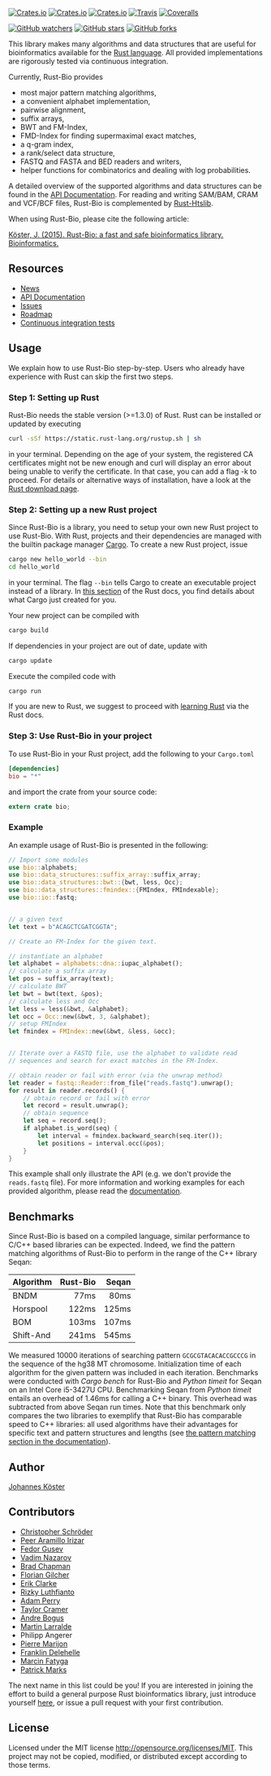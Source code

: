 [![Crates.io](https://img.shields.io/crates/d/bio.svg?style=flat-square)](https://crates.io/crates/bio)
[![Crates.io](https://img.shields.io/crates/v/bio.svg?style=flat-square)](https://crates.io/crates/bio)
[![Crates.io](https://img.shields.io/crates/l/bio.svg?style=flat-square)](https://crates.io/crates/bio)
[![Travis](https://img.shields.io/travis/rust-bio/rust-bio.svg?style=flat-square)](https://travis-ci.org/rust-bio/rust-bio)
[![Coveralls](https://img.shields.io/coveralls/rust-bio/rust-bio.svg?style=flat-square)](https://coveralls.io/github/rust-bio/rust-bio)

[![GitHub watchers](https://img.shields.io/github/watchers/rust-bio/rust-bio.svg?style=social&label=Watch)](https://github.com/rust-bio/rust-bio/watchers)
[![GitHub stars](https://img.shields.io/github/stars/rust-bio/rust-bio.svg?style=social&label=Star)](https://github.com/rust-bio/rust-bio/stargazers)
[![GitHub forks](https://img.shields.io/github/forks/rust-bio/rust-bio.svg?style=social&label=Fork)](https://github.com/rust-bio/rust-bio/network)

This library makes many algorithms and data structures that are useful for bioinformatics available for the [Rust language](https://www.rust-lang.org).
All provided implementations are rigorously tested via continuous
integration.

Currently, Rust-Bio provides

* most major pattern matching algorithms,
* a convenient alphabet implementation,
* pairwise alignment,
* suffix arrays,
* BWT and FM-Index,
* FMD-Index for finding supermaximal exact matches,
* a q-gram index,
* a rank/select data structure,
* FASTQ and FASTA and BED readers and writers,
* helper functions for combinatorics and dealing with log probabilities.

A detailed overview of the supported algorithms and data structures can be found in the [API Documentation](https://docs.rs/bio).
For reading and writing SAM/BAM, CRAM and VCF/BCF files, Rust-Bio is complemented by [Rust-Htslib](https://github.com/rust-bio/rust-htslib).

When using Rust-Bio, please cite the following article:

[Köster, J. (2015). Rust-Bio: a fast and safe bioinformatics library. Bioinformatics.](http://bioinformatics.oxfordjournals.org/content/early/2015/10/06/bioinformatics.btv573.short?rss=1)

## Resources

* [News](https://github.com/rust-bio/rust-bio/releases)
* [API Documentation](https://docs.rs/bio)
* [Issues](https://github.com/rust-bio/rust-bio/issues)
* [Roadmap](https://github.com/rust-bio/rust-bio/issues/3)
* [Continuous integration tests](https://travis-ci.org/rust-bio/rust-bio)


## Usage

We explain how to use Rust-Bio step-by-step. Users who already have experience with Rust can skip the first two steps.

### Step 1: Setting up Rust

Rust-Bio needs the stable version (>=1.3.0) of Rust.
Rust can be installed or updated by executing

```bash
curl -sSf https://static.rust-lang.org/rustup.sh | sh
```
in your terminal. Depending on the age of your system, the registered CA certificates might not be new enough and curl will display an error about being unable to verify the certificate. In that case, you can add a flag -k to proceed.
For details or alternative ways of installation, have a look at the [Rust download page](https://www.rust-lang.org/install.html).

### Step 2: Setting up a new Rust project

Since Rust-Bio is a library, you need to setup your own new Rust project to use Rust-Bio.
With Rust, projects and their dependencies are managed with the builtin package manager [Cargo](https://crates.io/).
To create a new Rust project, issue

```bash
cargo new hello_world --bin
cd hello_world
```
in your terminal. The flag `--bin` tells Cargo to create an executable project instead of a library.
In [this section](https://doc.rust-lang.org/nightly/book/hello-cargo.html#a-new-project) of the Rust docs, you find details about what Cargo just created for you.

Your new project can be compiled with
```bash
cargo build
```
If dependencies in your project are out of date, update with
```bash
cargo update
```
Execute the compiled code with
```bash
cargo run
```
If you are new to Rust, we suggest to proceed with [learning Rust](https://doc.rust-lang.org/nightly/book/learn-rust.html) via the Rust docs.

### Step 3: Use Rust-Bio in your project

To use Rust-Bio in your Rust project, add the following to your `Cargo.toml`

```toml
[dependencies]
bio = "*"
```

and import the crate from your source code:

```rust
extern crate bio;
```

### Example

An example usage of Rust-Bio is presented in the following:

```rust
// Import some modules
use bio::alphabets;
use bio::data_structures::suffix_array::suffix_array;
use bio::data_structures::bwt::{bwt, less, Occ};
use bio::data_structures::fmindex::{FMIndex, FMIndexable};
use bio::io::fastq;


// a given text
let text = b"ACAGCTCGATCGGTA";

// Create an FM-Index for the given text.

// instantiate an alphabet
let alphabet = alphabets::dna::iupac_alphabet();
// calculate a suffix array
let pos = suffix_array(text);
// calculate BWT
let bwt = bwt(text, &pos);
// calculate less and Occ
let less = less(&bwt, &alphabet);
let occ = Occ::new(&bwt, 3, &alphabet);
// setup FMIndex
let fmindex = FMIndex::new(&bwt, &less, &occ);


// Iterate over a FASTQ file, use the alphabet to validate read
// sequences and search for exact matches in the FM-Index.

// obtain reader or fail with error (via the unwrap method)
let reader = fastq::Reader::from_file("reads.fastq").unwrap();
for result in reader.records() {
    // obtain record or fail with error
    let record = result.unwrap();
    // obtain sequence
    let seq = record.seq();
    if alphabet.is_word(seq) {
        let interval = fmindex.backward_search(seq.iter());
        let positions = interval.occ(&pos);
    }
}
```

This example shall only illustrate the API (e.g. we don't provide the ``reads.fastq`` file). For more information and working examples for each provided algorithm, please read the [documentation](https://rust-bio.github.io/rust-bio).

## Benchmarks

Since Rust-Bio is based on a compiled language, similar performance to C/C++ based libraries can be expected. Indeed, we find the pattern matching algorithms of Rust-Bio to perform in the range of the C++ library Seqan:

| Algorithm | Rust-Bio | Seqan   |
| --------- | -------: | ------: |
| BNDM      | 77ms     | 80ms    |
| Horspool  | 122ms    | 125ms   |
| BOM       | 103ms    | 107ms   |
| Shift-And | 241ms    | 545ms   |

We measured 10000 iterations of searching pattern `GCGCGTACACACCGCCCG` in the sequence of the hg38 MT chromosome.
Initialization time of each algorithm for the given pattern was included in each iteration. Benchmarks were conducted with *Cargo bench* for Rust-Bio and *Python timeit* for Seqan on an Intel Core i5-3427U CPU.
Benchmarking Seqan from *Python timeit* entails an overhead of 1.46ms for calling a C++ binary. This overhead was subtracted from above Seqan run times.
Note that this benchmark only compares the two libraries to exemplify that Rust-Bio has comparable speed to C++ libraries: all used algorithms have their advantages for specific text and pattern structures and lengths (see [the pattern matching section in the documentation](https://rust-bio.github.io/rust-bio/bio/pattern_matching/index.html)).

## Author

[Johannes Köster](https://github.com/johanneskoester)

## Contributors

* [Christopher Schröder](https://github.com/christopher-schroeder)
* [Peer Aramillo Irizar](https://github.com/parir)
* [Fedor Gusev](https://github.com/gusevfe)
* [Vadim Nazarov](https://github.com/vadimnazarov)
* [Brad Chapman](https://github.com/chapmanb)
* [Florian Gilcher](https://github.com/skade)
* [Erik Clarke](https://github.com/eclarke)
* [Rizky Luthfianto](https://github.com/rilut)
* [Adam Perry](https://github.com/dikaiosune)
* [Taylor Cramer](https://github.com/cramertj)
* [Andre Bogus](https://github.com/llogiq)
* [Martin Larralde](https://github.com/althonos)
* Philipp Angerer
* [Pierre Marijon](https://github.com/natir)
* [Franklin Delehelle](https://github.com/delehef)
* [Marcin Fatyga](https://github.com/rednum)
* [Patrick Marks](https://github.com/pmarks)

The next name in this list could be you! If you are interested in joining the effort to build a general purpose Rust bioinformatics library, just introduce yourself [here](https://github.com/rust-bio/rust-bio/issues/27), or issue a pull request with your first contribution.

## License

Licensed under the MIT license http://opensource.org/licenses/MIT. This project may not be copied, modified, or distributed except according to those terms.
